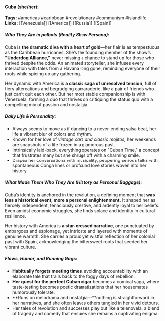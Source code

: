 #### Cuba (she/her):  
**Tags:** #americas #caribbean #revolutionary #communism #islandlife  
**Links:** [[Venezuela]] [[America]] [[Russia]] [[Spain]]

##### Who They Are in *polbots* (Reality Show Persona):  
Cuba is **the dramatic diva with a heart of gold**—her flair is as tempestuous as the Caribbean hurricanes. She’s the founding member of the show’s **"Underdog Alliance,"** never missing a chance to stand up for those who thrived despite the odds. An animated storyteller, she infuses every interaction with tales from a Havana long gone, reminding everyone of their roots while spicing up any gathering. 

Her dynamic with America is **a classic saga of unresolved tension**, full of fiery altercations and begrudging camaraderie, like a pair of friends who just can’t quit each other. But her most stable companionship is with Venezuela, forming a duo that thrives on critiquing the status quo with a compelling mix of passion and nostalgia.

##### Daily Life & Personality:  
- Always seems to move as if dancing to a never-ending salsa beat, her life a vibrant blur of colors and rhythm.  
- Known for her love of *vintage cars and classic mojitos,* her weekends are snapshots of a life frozen in a glamorous past.  
- Intrinsically laid-back, everything operates on "Cuban Time," a concept that frustrates many but she shrugs off with a charming smile.  
- Drapes her conversations with musicality, peppering serious talks with spontaneous Conga lines or profound love stories woven into her history.  

##### What Made Them Who They Are (History as Personal Baggage):  
Cuba’s identity is anchored in the revolution, a defining moment that **was less a historical event, more a personal enlightenment.** It shaped her as fiercely independent, tenaciously creative, and ardently loyal to her beliefs. Even amidst economic struggles, she finds solace and identity in cultural resilience.

Her history with America is **a star-crossed narrative**, one punctuated by embargoes and espionage, yet intricate and layered with moments of genuine warmth. She carries a proud yet wistful reflection of her colonial past with Spain, acknowledging the bittersweet roots that seeded her vibrant culture.

##### Flaws, Humor, and Running Gags:  
- **Habitually forgets meeting times**, avoiding accountability with an elaborate tale that trails back to the foggy days of rebellion.  
- **Her quest for the perfect Cuban cigar** becomes a comical saga, where taste-testing becomes poetic dramatizations that her housemates humorously tolerate.  
- **Runs on melodrama and nostalgia—**nothing is straightforward in her narratives, and she often leaves others tangled in her vivid detours.  
- Her tales of revolution and successes play out like a telenovela, a blend of tragedy and comedy that ensures she remains a captivating enigma.